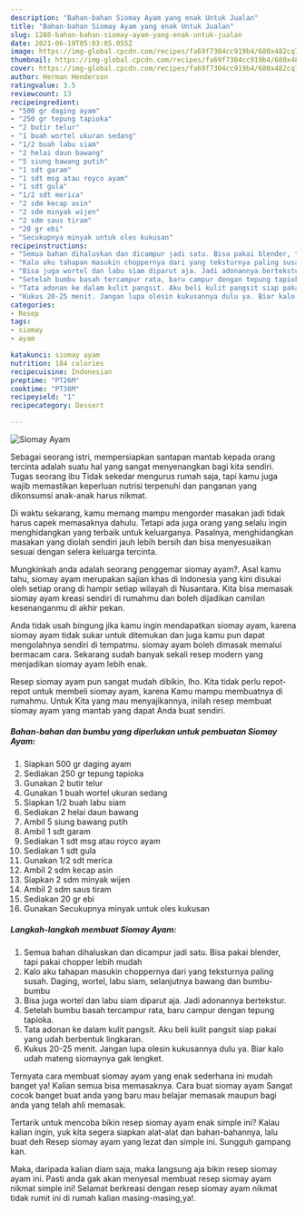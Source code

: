 ```yaml
---
description: "Bahan-bahan Siomay Ayam yang enak Untuk Jualan"
title: "Bahan-bahan Siomay Ayam yang enak Untuk Jualan"
slug: 1288-bahan-bahan-siomay-ayam-yang-enak-untuk-jualan
date: 2021-06-19T05:03:05.055Z
image: https://img-global.cpcdn.com/recipes/fa69f7304cc919b4/680x482cq70/siomay-ayam-foto-resep-utama.jpg
thumbnail: https://img-global.cpcdn.com/recipes/fa69f7304cc919b4/680x482cq70/siomay-ayam-foto-resep-utama.jpg
cover: https://img-global.cpcdn.com/recipes/fa69f7304cc919b4/680x482cq70/siomay-ayam-foto-resep-utama.jpg
author: Herman Henderson
ratingvalue: 3.5
reviewcount: 13
recipeingredient:
- "500 gr daging ayam"
- "250 gr tepung tapioka"
- "2 butir telur"
- "1 buah wortel ukuran sedang"
- "1/2 buah labu siam"
- "2 helai daun bawang"
- "5 siung bawang putih"
- "1 sdt garam"
- "1 sdt msg atau royco ayam"
- "1 sdt gula"
- "1/2 sdt merica"
- "2 sdm kecap asin"
- "2 sdm minyak wijen"
- "2 sdm saus tiram"
- "20 gr ebi"
- "Secukupnya minyak untuk oles kukusan"
recipeinstructions:
- "Semua bahan dihaluskan dan dicampur jadi satu. Bisa pakai blender, tapi pakai chopper lebih mudah"
- "Kalo aku tahapan masukin choppernya dari yang teksturnya paling susah. Daging, wortel, labu siam, selanjutnya bawang dan bumbu-bumbu"
- "Bisa juga wortel dan labu siam diparut aja. Jadi adonannya bertekstur."
- "Setelah bumbu basah tercampur rata, baru campur dengan tepung tapioka."
- "Tata adonan ke dalam kulit pangsit. Aku beli kulit pangsit siap pakai yang udah berbentuk lingkaran."
- "Kukus 20-25 menit. Jangan lupa olesin kukusannya dulu ya. Biar kalo udah mateng siomaynya gak lengket."
categories:
- Resep
tags:
- siomay
- ayam

katakunci: siomay ayam 
nutrition: 184 calories
recipecuisine: Indonesian
preptime: "PT26M"
cooktime: "PT38M"
recipeyield: "1"
recipecategory: Dessert

---
```



![Siomay Ayam](https://img-global.cpcdn.com/recipes/fa69f7304cc919b4/680x482cq70/siomay-ayam-foto-resep-utama.jpg)

Sebagai seorang istri, mempersiapkan santapan mantab kepada orang tercinta adalah suatu hal yang sangat menyenangkan bagi kita sendiri. Tugas seorang ibu Tidak sekedar mengurus rumah saja, tapi kamu juga wajib memastikan keperluan nutrisi terpenuhi dan panganan yang dikonsumsi anak-anak harus nikmat.

Di waktu  sekarang, kamu memang mampu mengorder masakan jadi tidak harus capek memasaknya dahulu. Tetapi ada juga orang yang selalu ingin menghidangkan yang terbaik untuk keluarganya. Pasalnya, menghidangkan masakan yang diolah sendiri jauh lebih bersih dan bisa menyesuaikan sesuai dengan selera keluarga tercinta. 



Mungkinkah anda adalah seorang penggemar siomay ayam?. Asal kamu tahu, siomay ayam merupakan sajian khas di Indonesia yang kini disukai oleh setiap orang di hampir setiap wilayah di Nusantara. Kita bisa memasak siomay ayam kreasi sendiri di rumahmu dan boleh dijadikan camilan kesenanganmu di akhir pekan.

Anda tidak usah bingung jika kamu ingin mendapatkan siomay ayam, karena siomay ayam tidak sukar untuk ditemukan dan juga kamu pun dapat mengolahnya sendiri di tempatmu. siomay ayam boleh dimasak memalui bermacam cara. Sekarang sudah banyak sekali resep modern yang menjadikan siomay ayam lebih enak.

Resep siomay ayam pun sangat mudah dibikin, lho. Kita tidak perlu repot-repot untuk membeli siomay ayam, karena Kamu mampu membuatnya di rumahmu. Untuk Kita yang mau menyajikannya, inilah resep membuat siomay ayam yang mantab yang dapat Anda buat sendiri.

<!--inarticleads1-->

##### Bahan-bahan dan bumbu yang diperlukan untuk pembuatan Siomay Ayam:

1. Siapkan 500 gr daging ayam
1. Sediakan 250 gr tepung tapioka
1. Gunakan 2 butir telur
1. Gunakan 1 buah wortel ukuran sedang
1. Siapkan 1/2 buah labu siam
1. Sediakan 2 helai daun bawang
1. Ambil 5 siung bawang putih
1. Ambil 1 sdt garam
1. Sediakan 1 sdt msg atau royco ayam
1. Sediakan 1 sdt gula
1. Gunakan 1/2 sdt merica
1. Ambil 2 sdm kecap asin
1. Siapkan 2 sdm minyak wijen
1. Ambil 2 sdm saus tiram
1. Sediakan 20 gr ebi
1. Gunakan Secukupnya minyak untuk oles kukusan




<!--inarticleads2-->

##### Langkah-langkah membuat Siomay Ayam:

1. Semua bahan dihaluskan dan dicampur jadi satu. Bisa pakai blender, tapi pakai chopper lebih mudah
1. Kalo aku tahapan masukin choppernya dari yang teksturnya paling susah. Daging, wortel, labu siam, selanjutnya bawang dan bumbu-bumbu
1. Bisa juga wortel dan labu siam diparut aja. Jadi adonannya bertekstur.
1. Setelah bumbu basah tercampur rata, baru campur dengan tepung tapioka.
1. Tata adonan ke dalam kulit pangsit. Aku beli kulit pangsit siap pakai yang udah berbentuk lingkaran.
1. Kukus 20-25 menit. Jangan lupa olesin kukusannya dulu ya. Biar kalo udah mateng siomaynya gak lengket.




Ternyata cara membuat siomay ayam yang enak sederhana ini mudah banget ya! Kalian semua bisa memasaknya. Cara buat siomay ayam Sangat cocok banget buat anda yang baru mau belajar memasak maupun bagi anda yang telah ahli memasak.

Tertarik untuk mencoba bikin resep siomay ayam enak simple ini? Kalau kalian ingin, yuk kita segera siapkan alat-alat dan bahan-bahannya, lalu buat deh Resep siomay ayam yang lezat dan simple ini. Sungguh gampang kan. 

Maka, daripada kalian diam saja, maka langsung aja bikin resep siomay ayam ini. Pasti anda gak akan menyesal membuat resep siomay ayam nikmat simple ini! Selamat berkreasi dengan resep siomay ayam nikmat tidak rumit ini di rumah kalian masing-masing,ya!.


